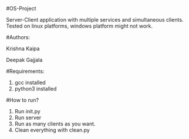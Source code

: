 #OS-Project


Server-Client application with multiple services and simultaneous clients.
Tested on linux platforms, windows platform might not work.

#Authors:

Krishna Kaipa

Deepak Gajjala

#Requirements:

1. gcc installed
2. python3 installed

#How to run?

1. Run init.py
2. Run server
3. Run as many clients as you want.
4. Clean everything with clean.py




